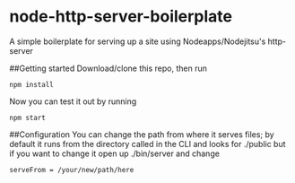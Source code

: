 node-http-server-boilerplate
============================

A simple boilerplate for serving up a site using Nodeapps/Nodejitsu's http-server

##Getting started
Download/clone this repo, then run

	npm install

Now you can test it out by running

	npm start

##Configuration
You can change the path from where it serves files; by default it runs from the directory called in the CLI and looks for ./public but if you want to change it open up ./bin/server and change

	serveFrom = /your/new/path/here